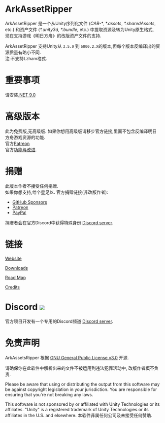 # ArkAssetRipper


ArkAssetRipper 是一个从Unity序列化文件 (*CAB-*\*, *\*.assets*, *\*.sharedAssets*, etc.) 和资产文件 (*\*.unity3d*, *\*.bundle*, etc.) 中提取资源及转为Unity原生格式,   
现在支持游戏《明日方舟》的改版资产文件的支持.

ArkAssetRipper 支持Unity从 `3.5.0` 到 `6000.2.X`的版本,但每个版本反编译出的资源质量有略小不同.   
注:不支持Lzham格式.

# 重要事项

请安装[.NET 9.0](https://dotnet.microsoft.com/en-us/download/dotnet/9.0)

# 高级版本
此为免费版,无高级版. 如果你想用高级版请移步官方链接,里面不包含反编译明日方舟游戏资源的功能.   
官方[Patreon](https://www.patreon.com/ds5678)   
官方[功能与改进](https://assetripper.github.io/AssetRipper/articles/PremiumFeatures.html).   

# 捐赠
此版本作者不接受任何捐赠.   
如果你想支持,给个星足以.
官方捐赠链接(非改版作者):
- [GitHub Sponsors](https://github.com/sponsors/ds5678)
- [Patreon](https://www.patreon.com/ds5678)
- [PayPal](https://paypal.me/ds5678)

捐赠者会在官方Discord中获得特殊身份 [Discord server](https://discord.gg/XqXa53W2Yh).

# 链接

[Website](https://assetripper.github.io/AssetRipper/)

[Downloads](https://assetripper.github.io/AssetRipper/articles/Downloads.html)

[Road Map](https://assetripper.github.io/AssetRipper/articles/RoadMap.html)

[Credits](https://assetripper.github.io/AssetRipper/articles/Credits.html)

# Discord [![](https://img.shields.io/discord/867514400701153281?color=blue&label=AssetRipper)](https://discord.gg/XqXa53W2Yh)

官方项目开发有一个专用的Discord频道 [Discord server](https://discord.gg/XqXa53W2Yh).

# 免责声明

ArkAssetsRipper 根据 [GNU General Public License v3.0](LICENSE.md) 开源.

请确保你在此软件中解析出来的文件不被运用到违法犯罪活动中, 改版作者概不负责.   

Please be aware that using or distributing the output from this software may be against copyright legislation in your jurisdiction. You are responsible for ensuring that you're not breaking any laws.

This software is not sponsored by or affiliated with Unity Technologies or its affiliates. "Unity" is a registered trademark of Unity Technologies or its affiliates in the U.S. and elsewhere.
本软件非属任何公司及未接受任何赞助.
